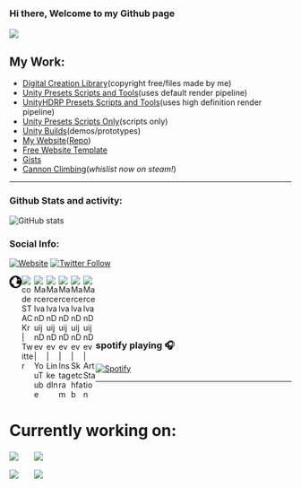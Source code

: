### Hi there, Welcome to my Github page 

<a href="https://github.com/MarcelvanDuijnDev">
<img align="center" src="https://raw.githubusercontent.com/MarcelvanDuijnDev/MarcelvanDuijnDev/main/Images/GithubProfileReadmeImage.png">
</a>

## My Work: 
- [Digital Creation Library](https://github.com/MarcelvanDuijnDev/Digital_Creation_Library)(copyright free/files made by me)
- [Unity Presets Scripts and Tools](https://github.com/MarcelvanDuijnDev/UnityPresets)(uses default render pipeline) 
- [UnityHDRP Presets Scripts and Tools](https://github.com/MarcelvanDuijnDev/UnityPresetsHDRP)(uses high definition render pipeline) 
- [Unity Presets Scripts Only](https://github.com/MarcelvanDuijnDev/Unity-Presets-ScriptsOnly)(scripts only) 
- [Unity Builds](https://github.com/MarcelvanDuijnDev/Unity_Builds)(demos/prototypes)
- <a href="https://marcelvanduijndev.github.io/Website/index.html" target="_blank">My Website</a>([Repo](https://github.com/MarcelvanDuijnDev/Website))
- [Free Website Template](https://github.com/MarcelvanDuijnDev/Website-Template)
- [Gists](https://gist.github.com/MarcelvanDuijnDev)
- [Cannon Climbing](https://store.steampowered.com/app/2257800/Cannon_Climbing/)(_whislist now on steam!_)
---

### Github Stats and activity: <br>
![GitHub stats](https://github-readme-stats.vercel.app/api?username=MarcelvanDuijnDev&theme=highcontrast&show_icons=true&count_private=true&include_all_commits=true)

<!--START_SECTION:activity-->

<!--END_SECTION:activity-->

### Social Info: 
[![Website](https://img.shields.io/website?label=marcelvanduijn.com&style=for-the-badge&url=https%3A%2F%2Fmarcelvanduijn.com)](https://marcelvanduijndev.github.io/Website/index.html)
[![Twitter Follow](https://img.shields.io/twitter/follow/MarcelvanDuijn_?color=1DA1F2&logo=twitter&style=for-the-badge)](https://twitter.com/intent/follow?original_referer=https%3A%2F%2Fgithub.com%2FcodeSTACKr&screen_name=MarcelvanDuijn_)

[<img align="left" alt="codeSTACKr.com" width="22px" src="https://raw.githubusercontent.com/iconic/open-iconic/master/svg/globe.svg" />](https://marcelvanduijndev.github.io/Website/index.html)
[<img align="left" alt="codeSTACKr | Twitter" width="22px" src="https://cdn.jsdelivr.net/npm/simple-icons@v3/icons/twitter.svg" />](https://twitter.com/MarcelvanDuijn_)
[<img align="left" alt="MarcelvanDuijnDev | YouTube" width="22px" src="https://cdn.jsdelivr.net/npm/simple-icons@v3/icons/youtube.svg" />](https://www.youtube.com/channel/UCifUu8rDfr-ljsMx8bUVGrg)
[<img align="left" alt="MarcelvanDuijnDev | LinkedIn" width="22px" src="https://cdn.jsdelivr.net/npm/simple-icons@v3/icons/linkedin.svg" />](https://www.linkedin.com/in/marcel-van-duijn/)
[<img align="left" alt="MarcelvanDuijnDev | Instagram" width="22px" src="https://cdn.jsdelivr.net/npm/simple-icons@v3/icons/instagram.svg" />](https://www.instagram.com/marcelvanduijn_/)
[<img align="left" alt="MarcelvanDuijnDev | Sketchfab" width="22px" src="https://cdn.jsdelivr.net/npm/simple-icons@3.12.2/icons/sketchfab.svg" />](https://sketchfab.com/MarcelvanDuijn)
[<img align="left" alt="MarcelvanDuijnDev | ArtStation" width="22px" src="https://cdn.jsdelivr.net/npm/simple-icons@3.12.2/icons/artstation.svg" />](https://www.artstation.com/marcelvanduijn)

<br /><br /><br />
---

### spotify playing 🎧
[![Spotify](https://novatorem.marcelvanduijndev.vercel.app/api/spotify)](https://open.spotify.com/user/marcel_van_duijn)

---
<br />

# Currently working on:
<a href="https://github.com/MarcelvanDuijnDev/UnityPresets"><img align="center" width="48%" src="https://raw.githubusercontent.com/MarcelvanDuijnDev/MarcelvanDuijnDev/main/Images/ProjectButton_UnityPresets.png"></a> 	&nbsp; 	&nbsp; 	&nbsp; <a href="https://github.com/MarcelvanDuijnDev/UnityPresetsHDRP"><img align="center" width="48%" src="https://raw.githubusercontent.com/MarcelvanDuijnDev/MarcelvanDuijnDev/main/Images/ProjectButton_UnityPresetsHDRP.png"></a>

<a href="https://github.com/MarcelvanDuijnDev/Unity-Presets-ScriptsOnly"><img align="center" width="48%" src="https://github.com/MarcelvanDuijnDev/MarcelvanDuijnDev/blob/main/Images/ProjectButton_UnityPresetsScriptsOnly.png?raw=true"></a> 	&nbsp; 	&nbsp; 	&nbsp; <a href="https://github.com/MarcelvanDuijnDev/3DModels"><img align="center" width="48%" src="https://raw.githubusercontent.com/MarcelvanDuijnDev/MarcelvanDuijnDev/main/Images/ProjectButton_3DModels.png"></a>
